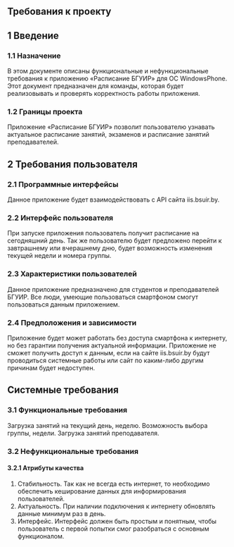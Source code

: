 ## Требования к проекту
## 1 Введение
### 1.1 Назначение
В этом документе описаны функциональные и нефункциональные требования к приложению «Расписание БГУИР» для ОС WindowsPhone. Этот документ предназначен для команды, которая будет реализовывать и проверять корректность работы приложения.
### 1.2 Границы проекта
Приложение «Расписание БГУИР» позволит пользователю узнавать актуальное расписание занятий, экзаменов и расписание занятий преподавателей.
## 2 Требования пользователя
### 2.1 Программные интерфейсы
Данное приложение будет взаимодействовать с API сайта iis.bsuir.by.
### 2.2 Интерфейс пользователя
При запуске приложения пользователь получит расписание на сегодняшний день. Так же пользователю будет предложено перейти к завтрашнему или вчерашнему дню, будет возможность изменения текущей недели и номера группы.
### 2.3 Характеристики пользователей
Данное приложение предназначено для студентов и преподавателей БГУИР. Все люди, умеющие пользоваться смартфоном смогут пользоваться данным приложением.
### 2.4 Предположения и зависимости
Приложение будет может работать без доступа смартфона к интернету, но без гарантии получения актуальной информации. Приложение не сможет получить доступ к данным, если на сайте iis.bsuir.by будут проводиться системные работы или сайт по каким-либо другим причинам будет недоступен.
## Системные требования
### 3.1 Функциональные требования
Загрузка занятий на текущий день, неделю.
Возможность выбора группы, недели.
Загрузка занятий преподавателя.
### 3.2 Нефункциональные требования
#### 3.2.1 Атрибуты качества
1. Стабильность. Так как не всегда есть интернет, то необходимо обеспечить кеширование данных для информирования пользователей.
2. Актуальность. При наличии подключения к интернету обновлять данные минимум раз в день.
3. Интерфейс. Интерфейс должен быть простым и понятным, чтобы пользователь с первой попытки смог разобраться с основным функционалом.
